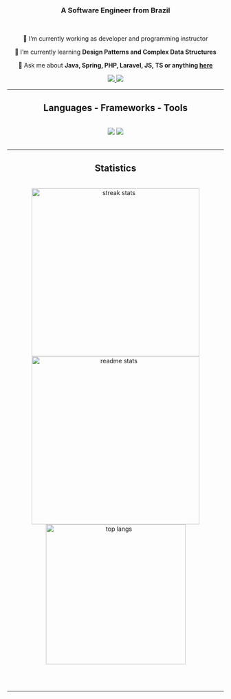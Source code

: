 <h3 align="center">A Software Engineer from Brazil</h3>

<br/>

<div align="center">
 
 🔭 I’m currently working as developer and programming instructor
 
 🌱 I’m currently learning **Design Patterns and Complex Data Structures**

💬 Ask me about **Java, Spring, PHP, Laravel, JS, TS or anything [here](https://github.com/jhyago/jhyago/issues)**

 </div>
 
<div align="center"> 
  <a href="mailto:jaquesoantunes@gmail.com">
    <img src="https://img.shields.io/badge/Gmail-333333?style=for-the-badge&logo=gmail&logoColor=red" />
  </a>
  <a href="https://www.linkedin.com/in/jaques-antunes/" target="_blank">
    <img src="https://img.shields.io/badge/LinkedIn-0077B5?style=for-the-badge&logo=linkedin&logoColor=white" target="_blank" />
  </a>
</div>

 <hr/>
 
<h2 align="center">Languages - Frameworks - Tools</h2>
<br/>
<div align="center">
  <img src="https://skillicons.dev/icons?i=vscode,git,html,css,figma,vuejs,react,nextjs,bootstrap,tailwind" />
  <img src="https://skillicons.dev/icons?i=php,laravel,java,spring,javascript,nodejs,typescript,express,c,firebase,mongodb,mysql,postgresql" /><br>
</div>

<br/>
<hr/>

<h2 align="center">Statistics</h2>
<br>
<div align=center>
  <img width=390 src="https://streak-stats.demolab.com/?user=jhyago&count_private=true&theme=react&border_radius=10" alt="streak stats"/>
  <img width=390 src="https://github-readme-stats.vercel.app/api?username=jhyago&count_private=true&show_icons=true&theme=react&rank_icon=github&border_radius=10" alt="readme stats" />
  <br/>
  <img width=325 align="center" src="https://github-readme-stats.vercel.app/api/top-langs/?username=jhyago&hide=HTML&langs_count=8&layout=compact&theme=react&border_radius=10&size_weight=0.5&count_weight=0.5&exclude_repo=github-readme-stats" alt="top langs" />
</div>

<br/><br/>

<hr/>
